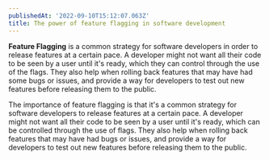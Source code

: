 ```yaml
---
publishedAt: '2022-09-10T15:12:07.063Z'
title: The power of feature flagging in software development
---
```


**Feature Flagging** is a common strategy for software developers in order to release features at a certain pace. A developer might not want all their code to be seen by a user until it's ready, which they can control through the use of the flags. They also help when rolling back features that may have had some bugs or issues, and provide a way for developers to test out new features before releasing them to the public.


The importance of feature flagging is that it's a common strategy for software developers to release features at a certain pace. A developer might not want all their code to be seen by a user until it's ready, which can be controlled through the use of flags. They also help when rolling back features that may have had bugs or issues, and provide a way for developers to test out new features before releasing them to the public.


